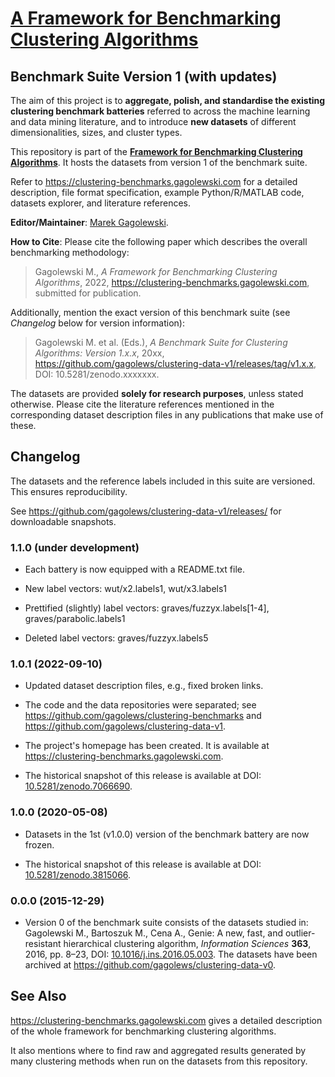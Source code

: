 # [A Framework for Benchmarking Clustering Algorithms](https://clustering-benchmarks.gagolewski.com)
## Benchmark Suite Version 1 (with updates)

The aim of this project is to **aggregate, polish, and standardise the
existing clustering benchmark batteries** referred to across the machine
learning and data mining literature, and to introduce **new datasets**
of different dimensionalities, sizes, and cluster types.

This repository is part of the
[**Framework for Benchmarking Clustering Algorithms**](https://clustering-benchmarks.gagolewski.com).
It hosts the datasets from version 1 of the benchmark suite.

Refer to <https://clustering-benchmarks.gagolewski.com>
for a detailed description, file format specification,
example Python/R/MATLAB code, datasets explorer,
and literature references.



**Editor/Maintainer**:
[Marek Gagolewski](https://www.gagolewski.com).


**How to Cite**: Please cite the following paper which describes
the overall benchmarking methodology:

> Gagolewski M., *A Framework for Benchmarking Clustering Algorithms*, 2022,
<https://clustering-benchmarks.gagolewski.com>, submitted for publication.

Additionally, mention the exact version of this benchmark suite
(see *Changelog* below for version information):

> Gagolewski M. et al. (Eds.), *A Benchmark Suite for Clustering Algorithms:
Version 1.x.x*, 20xx,
<https://github.com/gagolews/clustering-data-v1/releases/tag/v1.x.x>,
DOI: 10.5281/zenodo.xxxxxxx.

The datasets are provided **solely for research purposes**,
unless stated otherwise. Please cite the literature references mentioned
in the corresponding dataset description files in any publications
that make use of these.




## Changelog

The datasets and the reference labels included in this suite
are versioned. This ensures reproducibility.

See <https://github.com/gagolews/clustering-data-v1/releases/> for
downloadable snapshots.


###  1.1.0 (under development)

-   Each battery is now equipped with a README.txt file.

-   New label vectors:
    wut/x2.labels1,
    wut/x3.labels1

-   Prettified (slightly) label vectors:
    graves/fuzzyx.labels[1-4],
    graves/parabolic.labels1

-   Deleted label vectors:
    graves/fuzzyx.labels5


###  1.0.1 (2022-09-10)

-   Updated dataset description files, e.g., fixed broken links.

-   The code and the data repositories were separated; see
    <https://github.com/gagolews/clustering-benchmarks> and
    <https://github.com/gagolews/clustering-data-v1>.

-   The project's homepage has been created. It is available at
    <https://clustering-benchmarks.gagolewski.com>.

-   The historical snapshot of this release is available at
    DOI: [10.5281/zenodo.7066690](https://doi.org/10.5281/zenodo.7066690).


###  1.0.0 (2020-05-08)

-   Datasets in the 1st (v1.0.0) version of the benchmark
    battery are now frozen.

-   The historical snapshot of this release is available at
    DOI: [10.5281/zenodo.3815066](https://doi.org/10.5281/zenodo.3815066).


###  0.0.0 (2015-12-29)

-   Version 0 of the benchmark suite consists of the datasets
    studied in: Gagolewski M., Bartoszuk M., Cena A.,
    Genie: A new, fast, and outlier-resistant hierarchical
    clustering algorithm, *Information Sciences* **363**, 2016, pp. 8–23,
    DOI: [10.1016/j.ins.2016.05.003](https://doi.org/10.1016/j.ins.2016.05.003).
    The datasets have been archived at
    <https://github.com/gagolews/clustering-data-v0>.


## See Also

<https://clustering-benchmarks.gagolewski.com> gives a detailed description
of the whole framework for benchmarking clustering algorithms.

It also mentions where to find raw and aggregated results generated
by many clustering methods when run on the datasets from this repository.
